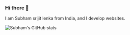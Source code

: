 ### Hi there 👋

I am Subham srijit lenka from India, and I develop websites.

![Subham's GitHub stats](https://github-readme-stats.vercel.app/api?username=Subhamsrijitlenka&theme=dark&show_icons=true)
